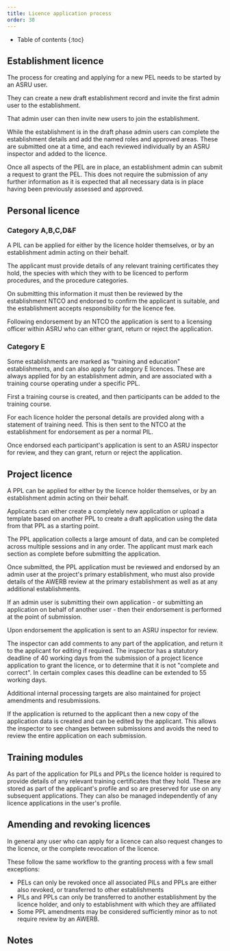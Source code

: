 ```yaml
---
title: Licence application process
order: 30
---
```


* Table of contents
{:toc}

## Establishment licence

The process for creating and applying for a new PEL needs to be started by an ASRU user.

They can create a new draft establishment record and invite the first admin user to the establishment.

That admin user can then invite new users to join the establishment.

While the establishment is in the draft phase admin users can complete the establishment details and add the named roles and approved areas. These are submitted one at a time, and each reviewed individually by an ASRU inspector and added to the licence.

Once all aspects of the PEL are in place, an establishment admin can submit a request to grant the PEL. This does not require the submission of any further information as it is expected that all necessary data is in place having been previously assessed and approved.

## Personal licence

### Category A,B,C,D&F

A PIL can be applied for either by the licence holder themselves, or by an establishment admin acting on their behalf.

The applicant must provide details of any relevant training certificates they hold, the species with which they with to be licenced to perform procedures, and the procedure categories.

On submitting this information it must then be reviewed by the establishment NTCO and endorsed to confirm the applicant is suitable, and the establishment accepts responsibility for the licence fee.

Following endorsement by an NTCO the application is sent to a licensing officer within ASRU who can either grant, return or reject the application.

### Category E

Some establishments are marked as "training and education" establishments, and can also apply for category E licences. These are always applied for by an establishment admin, and are associated with a training course operating under a specific PPL.

First a training course is created, and then participants can be added to the training course.

For each licence holder the personal details are provided along with a statement of training need. This is then sent to the NTCO at the establishment for endorsement as per a normal PIL.

Once endorsed each participant's application is sent to an ASRU inspector for review, and they can grant, return or reject the application.

## Project licence

A PPL can be applied for either by the licence holder themselves, or by an establishment admin acting on their behalf.

Applicants can either create a completely new application or upload a template based on another PPL to create a draft application using the data from that PPL as a starting point.

The PPL application collects a large amount of data, and can be completed across multiple sessions and in any order. The applicant must mark each section as complete before submitting the application.

Once submitted, the PPL application must be reviewed and endorsed by an admin user at the project's primary establishment, who must also provide details of the AWERB review at the primary establishment as well as at any additional establishments.

If an admin user is submitting their own application - or submitting an application on behalf of another user - then their endorsement is performed at the point of submission.

Upon endorsement the application is sent to an ASRU inspector for review.

The inspector can add comments to any part of the application, and return it to the applicant for editing if required. The inspector has a statutory deadline of 40 working days from the submission of a project licence application to grant the licence, or to determine that it is not "complete and correct". In certain complex cases this deadline can be extended to 55 working days.

Additional internal processing targets are also maintained for project amendments and resubmissions.

If the application is returned to the applicant then a new copy of the application data is created and can be edited by the applicant. This allows the inspector to see changes between submissions and avoids the need to review the entire application on each submission.

## Training modules

As part of the application for PILs and PPLs the licence holder is required to provide details of any relevant training certificates that they hold. These are stored as part of the applicant's profile and so are preserved for use on any subsequent applications. They can also be managed independently of any licence applications in the user's profile.

## Amending and revoking licences

In general any user who can apply for a licence can also request changes to the licence, or the complete revocation of the licence.

These follow the same workflow to the granting process with a few small exceptions:

* PELs can only be revoked once all associated PILs and PPLs are either also revoked, or transferred to other establishments
* PILs and PPLs can only be transferred to another establishment by the licence holder, and only to establishment with which they are affiliated
* Some PPL amendments may be considered sufficiently minor as to not require review by an AWERB.

## Notes
